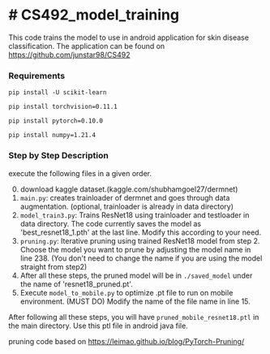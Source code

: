 # # CS492_model_training

This code trains the model to use in android application for skin disease classification.
The application can be found on
https://github.com/junstar98/CS492

### Requirements

```pip install -U scikit-learn```

```pip install torchvision=0.11.1```

```pip install pytorch=0.10.0```

```pip install numpy=1.21.4```



### Step by Step Description 
execute the following files in a given order.

0. download kaggle dataset.(kaggle.com/shubhamgoel27/dermnet)
1. ```main.py```: creates trainloader of dermnet and goes through data augmentation. (optional, trainloader is already in data directory)
2. ```model_train3.py```: Trains ResNet18 using trainloader and testloader in data directory. The code currently saves the model as 'best_resnet18_1.pth' at the last line. Modify this according to your need.
3. ```pruning.py```: Iterative pruning using trained ResNet18 model from step 2. Choose the model you want to prune by adjusting the model name in line 238. (You don't need to change the name if you are using the model straight from step2)
4. After all these steps, the pruned model will be in ```./saved_model``` under the name of 'resnet18_pruned.pt'. 
5. Execute ```model_to_mobile.py``` to optimize .pt file to run on mobile environment. (MUST DO) Modify the name of the file name in line 15. 

After following all these steps, you will have ```pruned_mobile_resnet18.ptl``` in the main directory. Use this ptl file in android java file.


pruning code based on
https://leimao.github.io/blog/PyTorch-Pruning/


